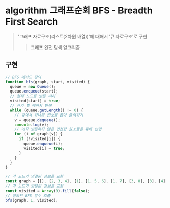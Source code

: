 # algorithm 그래프순회 BFS - Breadth First Search

> '그래프 자료구조(리스트(2차원 배열))'에 대해서 '큐 자료구조'로 구현
>
> > 그래프 완전 탐색 알고리즘

## 구현

```js
// BFS 메서드 정의
function bfs(graph, start, visited) {
  queue = new Queue();
  queue.enqueue(start);
  // 현재 노드를 방문 처리
  visited[start] = true;
  // 큐가 빌 때까지 반복
  while (queue.getLength() != 0) {
    // 큐에서 하나의 원소를 뽑아 출력하기
    v = queue.dequeue();
    console.log(v);
    // 아직 방문하지 않은 인접한 원소들을 큐에 삽입
    for (i of graph[v]) {
      if (!visited[i]) {
        queue.enqueue(i);
        visited[i] = true;
      }
    }
  }
}

// 각 노드가 연결된 정보를 표현
const graph = [[], [2, 3, 4], [1], [1, 5, 6], [1, 7], [3, 8], [3], [4], [5]]; // 간편한 구현을 위해서 0번 노드를 사용하지 않는다..
// 각 노드가 방문된 정보를 표현
const visited = Array(9).fill(false);
// 정의된 BFS 함수 호출
bfs(graph, 1, visited);
```
